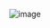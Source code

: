 ![image](https://user-images.githubusercontent.com/123768685/221390734-3a3c099e-a117-4dcf-8e2b-190326829a08.png)
